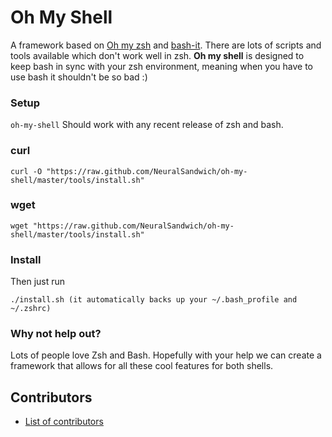 # Oh My Shell


A framework based on [Oh my zsh](https://github.com/robbyrussell/oh-my-zsh) and
[bash-it](https://github.com/revans/bash-it). There are lots of scripts and
tools available which don't work well in zsh. **Oh my shell** is designed to keep
bash in sync with your zsh environment, meaning when you have to use bash it
shouldn't be so bad :)

### Setup

`oh-my-shell` Should work with any recent release of zsh and bash.

### curl
```
curl -O "https://raw.github.com/NeuralSandwich/oh-my-shell/master/tools/install.sh"
```

### wget
```
wget "https://raw.github.com/NeuralSandwich/oh-my-shell/master/tools/install.sh"
```

### Install
Then just run
```
./install.sh (it automatically backs up your ~/.bash_profile and ~/.zshrc)
```

### Why not help out?
Lots of people love Zsh and Bash. Hopefully with your help we can create a
framework that allows for all these cool features for both shells.

## Contributors

* [List of contributors][contribute]

[contribute]: https://github.com/NeuralSandwich/oh-my-shell/contributors
